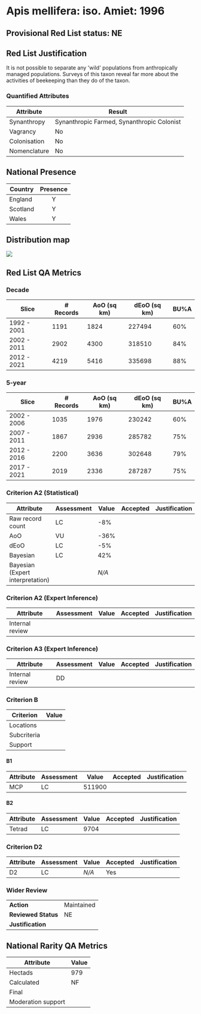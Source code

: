 # Apis mellifera: iso. Amiet: 1996

## Provisional Red List status: NE

## Red List Justification
It is not possible to separate any 'wild' populations from anthropically managed populations. Surveys of this taxon reveal far more about the activities of beekeeping than they do of the taxon.
### Quantified Attributes
|Attribute|Result|
|---|---|
|Synanthropy|Synanthropic Farmed, Synanthropic Colonist|
|Vagrancy|No|
|Colonisation|No|
|Nomenclature|No|




## National Presence
|Country|Presence
|---|:-:|
|England|Y|
|Scotland|Y|
|Wales|Y|


## Distribution map
![](../map/646.svg)

## Red List QA Metrics
### Decade
| Slice | # Records | AoO (sq km) | dEoO (sq km) |BU%A |
|---|---|---|---|---|
|1992 - 2001|1191|1824|227494|60%|
|2002 - 2011|2902|4300|318510|84%|
|2012 - 2021|4219|5416|335698|88%|
### 5-year
| Slice | # Records | AoO (sq km) | dEoO (sq km) |BU%A |
|---|---|---|---|---|
|2002 - 2006|1035|1976|230242|60%|
|2007 - 2011|1867|2936|285782|75%|
|2012 - 2016|2200|3636|302648|79%|
|2017 - 2021|2019|2336|287287|75%|
### Criterion A2 (Statistical)
|Attribute|Assessment|Value|Accepted|Justification
|---|---|---|---|---|
|Raw record count|LC|-8%|||
|AoO|VU|-36%|||
|dEoO|LC|-5%|||
|Bayesian|LC|42%|||
|Bayesian (Expert interpretation)||*N/A*|||
### Criterion A2 (Expert Inference)
|Attribute|Assessment|Value|Accepted|Justification
|---|---|---|---|---|
|Internal review|||||
### Criterion A3 (Expert Inference)
|Attribute|Assessment|Value|Accepted|Justification
|---|---|---|---|---|
|Internal review|DD||||
### Criterion B
|Criterion| Value|
|---|---|
|Locations||
|Subcriteria||
|Support||
#### B1
|Attribute|Assessment|Value|Accepted|Justification
|---|---|---|---|---|
|MCP|LC|511900|||
#### B2
|Attribute|Assessment|Value|Accepted|Justification
|---|---|---|---|---|
|Tetrad|LC|9704|||
### Criterion D2
|Attribute|Assessment|Value|Accepted|Justification
|---|---|---|---|---|
|D2|LC|*N/A*|Yes||
### Wider Review
|  |  |
|---|---|
|**Action**|Maintained|
|**Reviewed Status**|NE|
|**Justification**||


## National Rarity QA Metrics
|Attribute|Value|
|---|---|
|Hectads|979|
|Calculated|NF|
|Final||
|Moderation support||



